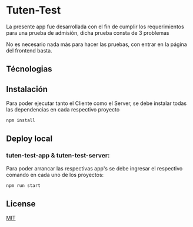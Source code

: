 # Tuten-Test
  La presente app fue desarrollada con el fin de cumplir los requerimientos para una prueba de admisión, dicha prueba consta de 3 problemas

No es necesario nada más para hacer las pruebas, con entrar en la página del frontend basta.

## Técnologias

## Instalación
Para poder ejecutar tanto el Cliente como el Server, se debe instalar todas las dependencias en cada respectivo proyecto 

```bash
npm install
```

## Deploy local 

### tuten-test-app & tuten-test-server:

Para poder arrancar las respectivas app's se debe ingresar el respectivo comando en cada uno de los proyectos:

```bash
npm run start
```

## License
[MIT](https://choosealicense.com/licenses/mit/)
